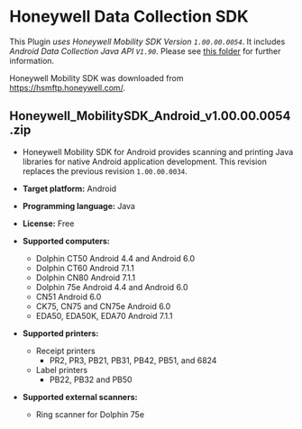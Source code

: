 # Honeywell Data Collection SDK
This Plugin *uses Honeywell Mobility SDK Version `1.00.00.0054`*.
It includes *Android Data Collection Java API `V1.90`*.
Please see [this folder](.) for further information.

Honeywell Mobility SDK was downloaded from https://hsmftp.honeywell.com/.

## Honeywell_MobilitySDK_Android_v1.00.00.0054.zip
- Honeywell Mobility SDK for Android provides scanning and printing
  Java libraries for native Android application development.
  This revision replaces the previous revision `1.00.00.0034`.

- **Target platform:** Android
- **Programming language:** Java
- **License:** Free
- **Supported computers:**
    - Dolphin CT50 Android 4.4 and Android 6.0
    - Dolphin CT60 Android 7.1.1
    - Dolphin CN80 Android 7.1.1
    - Dolphin 75e Android 4.4 and Android 6.0
    - CN51 Android 6.0
    - CK75, CN75 and CN75e Android 6.0
    - EDA50, EDA50K, EDA70 Android 7.1.1

- **Supported printers:**
    - Receipt printers
        - PR2, PR3, PB21, PB31, PB42, PB51, and 6824
    - Label printers
        - PB22, PB32 and PB50
- **Supported external scanners:**
    - Ring scanner for Dolphin 75e
